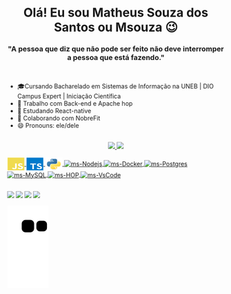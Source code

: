 
<div align="center">
  <p>
    <h1>Olá! Eu sou Matheus Souza dos Santos ou Msouza 😉</h1>
    <h3>"A pessoa que diz que não pode ser feito não deve interromper a pessoa que está fazendo."</h3>
  </p>
</div><br>

  - 🎓Cursando Bacharelado em Sistemas de Informação na UNEB | DIO Campus Expert | Iniciação Científica
  - 🔭 Trabalho com Back-end e Apache hop
  - 🌱 Estudando React-native
  - 👯 Colaborando com NobreFit
  - 😄 Pronouns: ele/dele

##

<div align="center">
  <a href="https://github.com/Msouza-95">
  <img height="180em" src="https://github-readme-stats.vercel.app/api?username=Msouza-95&show_icons=true&theme=merko&include_all_commits=true&count_private=true"/>
  <img height="180em" src="https://github-readme-stats.vercel.app/api/top-langs/?username=Msouza-95&layout=compact&langs_count=7&theme=merko"/>
</div>
<div style="display: inline_block"><br>
  <img align="center" alt="ms-Js" height="30" width="40" src="https://raw.githubusercontent.com/devicons/devicon/master/icons/javascript/javascript-plain.svg">
  <img align="center" alt="ms-Ts" height="30" width="40" src="https://raw.githubusercontent.com/devicons/devicon/master/icons/typescript/typescript-plain.svg">
  <img align="center" alt="ms-Python" height="30" width="40" src="https://raw.githubusercontent.com/devicons/devicon/master/icons/python/python-original.svg">
  <img align="center" alt="ms-Nodejs" height="40" width="50" src="https://nodejs.org/static/images/logos/nodejs-new-pantone-white.svg">
  <img align="center" alt="ms-Docker" height="30" width="40" src="https://cdn.worldvectorlogo.com/logos/docker.svg">
   <img align="center" alt="ms-Postgres" height="30" width="40" href="#" src="https://www.vectorlogo.zone/logos/postgresql/postgresql-icon.svg">
  <img align="center" alt="ms-MySQL" height="30" width="40" src="https://www.vectorlogo.zone/logos/mysql/mysql-official.svg">
  <img align="center" alt="ms-HOP" height="30" width="40"  href="#" src="https://hop.incubator.apache.org/img/hop-logo.svg">
  <img align="center" alt="ms-VsCode" height="30" width="40" src="https://cdn.worldvectorlogo.com/logos/visual-studio-code-1.svg">
  
</div>

   ##
 
<div> 
  <a href="https://www.linkedin.com/in/matheus-souza-dos-santos-ba486522b/" target="_blank"><img src="https://img.shields.io/badge/-LinkedIn-%230077B5?style=for-the-badge&logo=linkedin&logoColor=white" target="_blank"></a> 
  <a href="https://www.instagram.com/teu.souza" target="_blank"><img src="https://img.shields.io/badge/-Instagram-%23E4405F?style=for-the-badge&logo=instagram&logoColor=white" target="_blank"></a>
  <a href="mailto:msdsantos96@gmail.com"><img src="https://img.shields.io/badge/-Gmail-%23333?style=for-the-badge&logo=gmail&logoColor=white" target="_blank"></a>
  <a href="https://discord.com/channels/@msouza#8142" target="_blank"><img src="https://img.shields.io/badge/Discord-7289DA?style=for-the-badge&logo=discord&logoColor=white"></a> 
  
 
  ![Snake animation](https://github.com/Msouza-95/Msouza-95/blob/output/github-contribution-grid-snake.svg)
 
</div>


